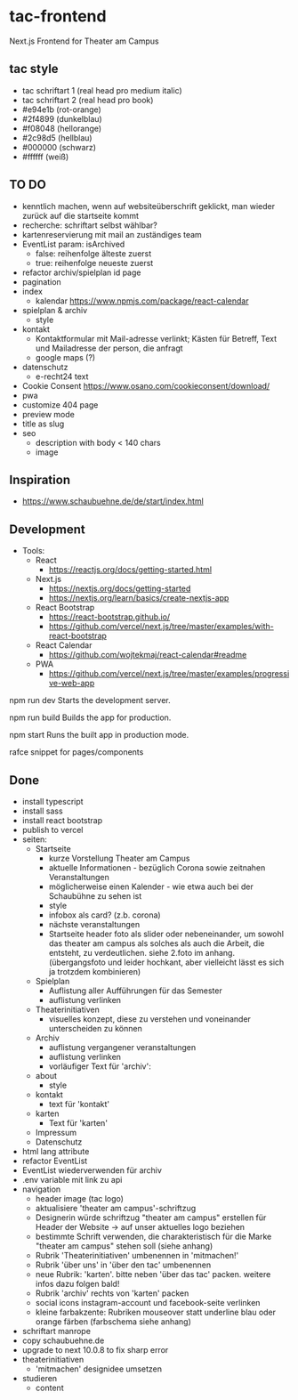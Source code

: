 # tac-frontend
Next.js Frontend for Theater am Campus

## tac style
- tac schriftart 1  (real head pro medium italic)
- tac schriftart 2  (real head pro book)
- #e94e1b (rot-orange)
- #2f4899 (dunkelblau)
- #f08048 (hellorange)
- #2c98d5 (hellblau)
- #000000 (schwarz)
- #ffffff (weiß)

## TO DO
- kenntlich machen, wenn auf websiteüberschrift geklickt, man wieder zurück auf die startseite kommt
- recherche: schriftart selbst wählbar?
- kartenreservierung mit mail an zuständiges team
- EventList param: isArchived
  - false: reihenfolge älteste zuerst
  - true: reihenfolge neueste zuerst
- refactor archiv/spielplan id page
- pagination
- index
  - kalendar https://www.npmjs.com/package/react-calendar
- spielplan & archiv
  - style
- kontakt
  - Kontaktformular mit Mail-adresse verlinkt; Kästen für Betreff, Text und Mailadresse der person, die anfragt
  - google maps (?)
- datenschutz
  - e-recht24 text
- Cookie Consent https://www.osano.com/cookieconsent/download/
- pwa
- customize 404 page
- preview mode
- title as slug
- seo
  - description with body < 140 chars
  - image

## Inspiration
- https://www.schaubuehne.de/de/start/index.html

## Development
- Tools:
  - React
    - https://reactjs.org/docs/getting-started.html
  - Next.js
    - https://nextjs.org/docs/getting-started
    - https://nextjs.org/learn/basics/create-nextjs-app
  - React Bootstrap
    - https://react-bootstrap.github.io/
    - https://github.com/vercel/next.js/tree/master/examples/with-react-bootstrap
  - React Calendar
    - https://github.com/wojtekmaj/react-calendar#readme
  - PWA
    - https://github.com/vercel/next.js/tree/master/examples/progressive-web-app

npm run dev
Starts the development server.

npm run build
Builds the app for production.

npm start
Runs the built app in production mode.

rafce snippet for pages/components

## Done
- install typescript
- install sass
- install react bootstrap
- publish to vercel
- seiten:
  - Startseite
    - kurze Vorstellung Theater am Campus
    - aktuelle Informationen - bezüglich Corona sowie zeitnahen Veranstaltungen
    - möglicherweise einen Kalender - wie etwa auch bei der Schaubühne zu sehen ist
    - style
    - infobox als card? (z.b. corona)
    - nächste veranstaltungen
    - Startseite header foto als slider oder nebeneinander, um sowohl das theater am campus als solches als auch die Arbeit, die entsteht, zu verdeutlichen. siehe 2.foto im anhang. (übergangsfoto und leider hochkant, aber vielleicht lässt es sich ja trotzdem kombinieren)
  - Spielplan
    - Auflistung aller Aufführungen für das Semester
    - auflistung verlinken
  - Theaterinitiativen
    - visuelles konzept, diese zu verstehen und voneinander unterscheiden zu können
  - Archiv
    - auflistung vergangener veranstaltungen
    - auflistung verlinken
    - vorläufiger Text für 'archiv':
  - about
    - style
  - kontakt
    - text für 'kontakt'
  - karten
    - Text für 'karten'
  - Impressum
  - Datenschutz
- html lang attribute
- refactor EventList
- EventList wiederverwenden für archiv
- .env variable mit link zu api
- navigation
  - header image (tac logo)
  - aktualisiere 'theater am campus'-schriftzug
  - Designerin würde schriftzug "theater am campus" erstellen für Header der Website -> auf unser aktuelles logo beziehen
  - bestimmte Schrift verwenden, die charakteristisch für die Marke "theater am campus" stehen soll (siehe anhang)
  - Rubrik 'Theaterinitiativen' umbenennen in 'mitmachen!'
  - Rubrik 'über uns' in 'über den tac' umbenennen
  - neue Rubrik: 'karten'. bitte neben 'über das tac' packen. weitere infos dazu folgen bald!
  - Rubrik 'archiv' rechts von 'karten' packen
  - social icons instagram-account und facebook-seite verlinken
  - kleine farbakzente: Rubriken mouseover statt underline blau oder orange färben (farbschema siehe anhang)
- schriftart manrope
- copy schaubuehne.de
- upgrade to next 10.0.8 to fix sharp error
- theaterinitiativen
  - 'mitmachen' designidee umsetzen
- studieren
  - content